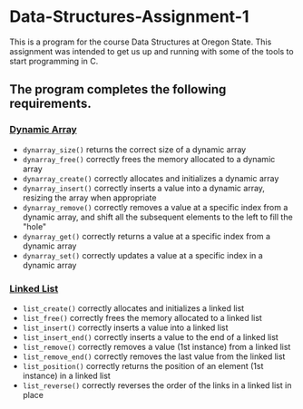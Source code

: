 # Data-Structures-Assignment-1
This is a program for the course Data Structures at Oregon State. This assignment was intended to get us up and running with some of the tools to start programming in C.

## The program completes the following requirements.

### <ins>Dynamic Array </ins>
- `dynarray_size()` returns the correct size of a dynamic array
- `dynarray_free()` correctly frees the memory allocated to a dynamic array
- `dynarray_create()` correctly allocates and initializes a dynamic array
- `dynarray_insert()` correctly inserts a value into a dynamic array, resizing the array when appropriate
- `dynarray_remove()` correctly removes a value at a specific index from a dynamic array, and shift all the subsequent elements to the left to fill the "hole"
- `dynarray_get()` correctly returns a value at a specific index from a dynamic array
- `dynarray_set()` correctly updates a value at a specific index in a dynamic array

### <ins>Linked List </ins>
- `list_create()` correctly allocates and initializes a linked list
- `list_free()` correctly frees the memory allocated to a linked list
- `list_insert()` correctly inserts a value into a linked list
- `list_insert_end()` correctly inserts a value to the end of a linked list
- `list_remove()` correctly removes a value (1st instance) from a linked list 
- `list_remove_end()` correctly removes the last value from the linked list
- `list_position()` correctly returns the position of an element (1st instance) in a linked list 
- `list_reverse()` correctly reverses the order of the links in a linked list in place 


